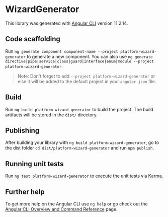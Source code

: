 # WizardGenerator

This library was generated with [Angular CLI](https://github.com/angular/angular-cli) version 11.2.14.

## Code scaffolding

Run `ng generate component component-name --project platform-wizard-generator` to generate a new component. You can also use `ng generate directive|pipe|service|class|guard|interface|enum|module --project platform-wizard-generator`.
> Note: Don't forget to add `--project platform-wizard-generator` or else it will be added to the default project in your `angular.json` file. 

## Build

Run `ng build platform-wizard-generator` to build the project. The build artifacts will be stored in the `dist/` directory.

## Publishing

After building your library with `ng build platform-wizard-generator`, go to the dist folder `cd dist/platform-wizard-generator` and run `npm publish`.

## Running unit tests

Run `ng test platform-wizard-generator` to execute the unit tests via [Karma](https://karma-runner.github.io).

## Further help

To get more help on the Angular CLI use `ng help` or go check out the [Angular CLI Overview and Command Reference](https://angular.io/cli) page.
